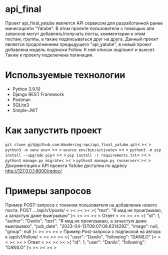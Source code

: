# api_final
Проект api_final_yatube является API сервисом для разработанной ранее минисоцсети "Yatube". В этом проекте пользователи с помощью апи запросов могут добавлять/получать посты, комментарии к этим постам, группы, а также подписываться друг на друга. Данный проект является продолжением предыдущего "api_yatube",  в новый проект добавлена модель подписки Follow. К ней описан эндпоинт и вьюсет. Также к проекту подключена пагинация.
# Используемые технологии
+ Python 3.9.10
+ Django REST Framework
+ Postman
+ SQLite3
+ Simple-JWT
# Как запустить проект
`git clone git@github.com:Wandering-npc/api_final_yatube.git`< >< >
`python3 -m venv env`< >< >
`source env/bin/activate`< >< >
`python3 -m pip install --upgrade pip`< >< >
`pip install -r requirements.txt`< >< >
`python3 manage.py migrate`< >< >
`python3 manage.py runserver`< >< >
Документация к API проекта Yatube доступна по адресу http://127.0.0.1:8000/redoc/
# Примеры запросов
Пример POST-запроса с токеном пользователя на добавление нового поста. POST .../api/v1/posts/
< >< >< >< >{
    "text": "Я мид не проигрываю, а зачастую даже выигрываю"
}< >< >< >< >
Ответ
< >< >< >< >{
    "id": 1,
    "author": "Danilo",
    "text": "Я мид не проигрываю, а зачастую даже выигрываю",
    "pub_date": "2023-04-13T08:07:08.631429Z",
    "image": null,
    "group": null
}< >< >< >< >
Пример Post-запроса с подпиской на автора к /api/v1/follow/
< >< >< >< >{
    "user": "Danilo",
    "following": "DANILO"
}< >< >< >< >
Ответ
< >< >< >< >{
    "id": 1,
    "user": "Danilo",
    "following": "DANILO"
}< >< >< >< >
